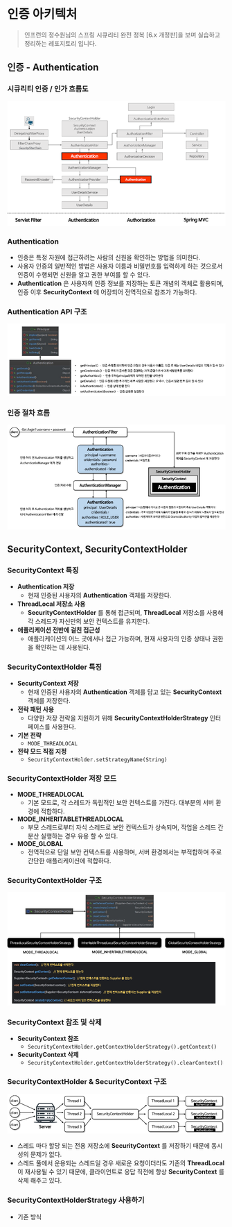 # 인증 아키텍처

> 인프런의 정수원님의 스프링 시큐리티 완전 정복 [6.x 개정판]을 보며 실습하고 정리하는 레포지토리 입니다.

## 인증 - Authentication
### 시큐리티 인증 / 인가 흐름도
![img.png](사진폴더/03/시큐리티%20인증,%20인가%20흐름도.png)

### Authentication
- 인증은 특정 자원에 접근하려는 사람의 신원을 확인하는 방법을 의미한다.
- 사용자 인증의 일반적인 방법은 사용자 이름과 비밀번호를 입력하게 하는 것으로서 인증이 수행되면 신원을 알고 권한 부여를 할 수 있다.
- **Authentication** 은 사용자의 인증 정보를 저장하는 토큰 개념의 객체로 활용되며, 인증 이후 **SecurityContext** 에 어장되어 전역적으로 참조가 가능하다.

### Authentication API 구조
![img.png](사진폴더/03/Authentication%20API%20구조.png)

### 인증 절차 흐름
![img.png](사진폴더/03/인증%20절차%20흐름.png)


## SecurityContext, SecurityContextHolder
### SecurityContext 특징
- **Authentication 저장**
  - 현재 인증된 사용자의 **Authentication** 객체를 저장한다.
- **ThreadLocal 저장소 사용**
  - **SecurityContextHolder** 를 통해 접근되며, **ThreadLocal** 저장소를 사용해 각 스레드가 자신만의 보안 컨텍스트를 유지한다.
- **애플리케이션 전반에 걸친 접근성**
  - 애플리케이션의 어느 곳에서나 접근 가능하며, 현재 사용자의 인증 상태나 권한을 확인하는 데 사용된다.

### SecurityContextHolder 특징
- **SecurityContext 저장**
  - 현재 인증된 사용자의 **Authentication** 객체를 담고 있는 **SecurityContext** 객체를 저장한다.
- **전락 패턴 사용**
  - 다양한 저장 전략을 지원하기 위해 **SecurityContextHolderStrategy** 인터페이스를 사용한다.
- **기본 전략**
  - `MODE_THREADLOCAL`
- **전략 모드 직접 지정**
  - `SecurityContextHolder.setStrategyName(String)`

### SecurityContextHolder 저장 모드
- **MODE_THREADLOCAL**
  - 기본 모드로, 각 스레드가 독립적인 보안 컨텍스트를 가진다. 대부분의 서버 환경에 적합하다.
- **MODE_INHERITABLETHREADLOCAL**
  - 부모 스레드로부터 자식 스레드로 보안 컨텍스트가 상속되며, 작업을 스레드 간 분산 실행하는 경우 유용 할 수 있다.
- **MODE_GLOBAL**
  - 전역적으로 단일 보안 컨텍스트를 사용하며, 서버 환경에서는 부적합하며 주로 간단한 애플리케이션에 적합하다.

### SecurityContextHolder 구조
![img.png](사진폴더/03/SecurityContextHolder%20구조.png)

### SecurityContext 참조 및 삭제
- **SecurityContext 참조**
  - `SecurityContextHolder.getContextHolderStrategy().getContext()`
- **SecurityContext 삭제**
  - `SecurityContextHolder.getContextHolderStrategy().clearContext()`

### SecurityContextHolder & SecurityContext 구조
![img.png](사진폴더/03/SecurityContextHolder%20&%20SecurityContext%20구조.png)
- 스레드 마다 할당 되는 전용 저장소에 **SecurityContext** 를 저장하기 때문에 동시성의 문제가 없다.
- 스레드 풀에서 운용되는 스레드일 경우 새로운 요청이더라도 기존의 **ThreadLocal** 이 재사용될 수 있기 때문에, 클라이언트로 응답 직전에 항상 **SecurityContext** 를
삭제 해주고 있다.

### SecurityContextHolderStrategy 사용하기
- 기존 방식
  ```java
    
  ``` 